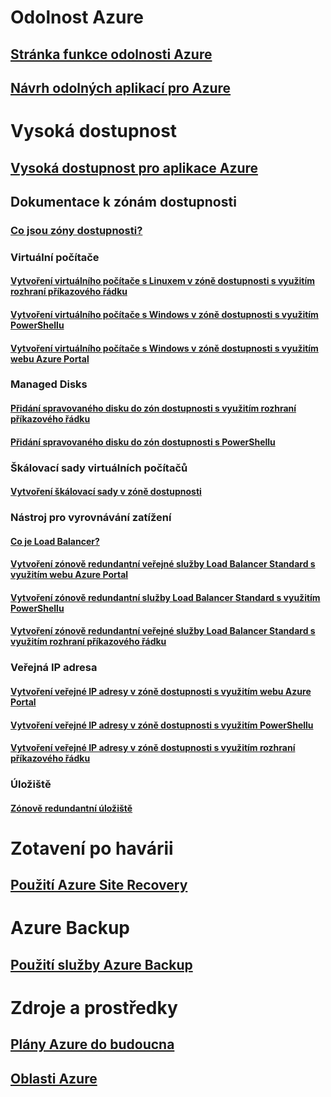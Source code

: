 
# Odolnost Azure
## [Stránka funkce odolnosti Azure](http://azure.microsoft.com/features/resiliency)
## [Návrh odolných aplikací pro Azure](https://docs.microsoft.com/azure/architecture/resiliency/)

# Vysoká dostupnost

## [Vysoká dostupnost pro aplikace Azure](https://docs.microsoft.com/azure/architecture/resiliency/high-availability-azure-applications)

## Dokumentace k zónám dostupnosti
### [Co jsou zóny dostupnosti?](az-overview.md)

### Virtuální počítače
#### [Vytvoření virtuálního počítače s Linuxem v zóně dostupnosti s využitím rozhraní příkazového řádku](../virtual-machines/linux/create-cli-availability-zone.md)
#### [Vytvoření virtuálního počítače s Windows v zóně dostupnosti s využitím PowerShellu](../virtual-machines/windows/create-powershell-availability-zone.md)
#### [Vytvoření virtuálního počítače s Windows v zóně dostupnosti s využitím webu Azure Portal](../virtual-machines/windows/create-portal-availability-zone.md)

### Managed Disks
#### [Přidání spravovaného disku do zón dostupnosti s využitím rozhraní příkazového řádku](../virtual-machines/linux/add-disk.md#use-managed-disks)
#### [Přidání spravovaného disku do zón dostupnosti s PowerShellu](../virtual-machines/windows/attach-disk-ps.md#add-an-empty-data-disk-to-a-virtual-machine)

### Škálovací sady virtuálních počítačů
#### [Vytvoření škálovací sady v zóně dostupnosti](../virtual-machine-scale-sets/virtual-machine-scale-sets-use-availability-zones.md)

### Nástroj pro vyrovnávání zatížení
#### [Co je Load Balancer?](../load-balancer/load-balancer-standard-overview.md)
#### [Vytvoření zónově redundantní veřejné služby Load Balancer Standard s využitím webu Azure Portal](../load-balancer/load-balancer-get-started-internet-az-portal.md)
#### [Vytvoření zónově redundantní služby Load Balancer Standard s využitím PowerShellu](../load-balancer/load-balancer-get-started-internet-az-powershell.md)
#### [Vytvoření zónově redundantní veřejné služby Load Balancer Standard s využitím rozhraní příkazového řádku](../load-balancer/load-balancer-get-started-internet-az-cli.md)

### Veřejná IP adresa
#### [Vytvoření veřejné IP adresy v zóně dostupnosti s využitím webu Azure Portal](../virtual-network/create-public-ip-availability-zone-portal.md)
#### [Vytvoření veřejné IP adresy v zóně dostupnosti s využitím PowerShellu](../virtual-network/create-public-ip-availability-zone-powershell.md)
#### [Vytvoření veřejné IP adresy v zóně dostupnosti s využitím rozhraní příkazového řádku](../virtual-network/create-public-ip-availability-zone-cli.md)

### Úložiště
#### [Zónově redundantní úložiště](../storage/common/storage-redundancy.md#zone-redundant-storage)

# Zotavení po havárii
## [Použití Azure Site Recovery](https://docs.microsoft.com/azure/site-recovery/)

# Azure Backup
## [Použití služby Azure Backup](https://docs.microsoft.com/azure/backup/)

# Zdroje a prostředky
## [Plány Azure do budoucna](https://azure.microsoft.com/roadmap/)
## [Oblasti Azure](https://azure.microsoft.com/regions/)

